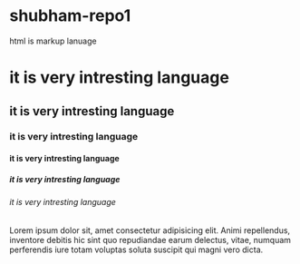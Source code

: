 # shubham-repo1
<!DOCTYPE html>
<html>
    <head> html is markup lanuage </head>
    <body>
        <h1>it is very intresting language</h1>
        <h2>it is very intresting language</h2>
        <h3>it is very intresting language</h3>
        <h4>it is very intresting language</h4>
        <h5>it is very intresting language</h5>
        <h6>it is very  intresting language</h6>
        <p>Lorem ipsum dolor sit, amet consectetur adipisicing elit. Animi repellendus, inventore debitis hic sint quo repudiandae earum delectus, vitae, numquam perferendis iure totam voluptas soluta suscipit qui magni vero dicta.</p>
    </body>
   
</html>
